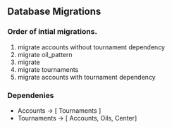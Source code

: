 ## Database Migrations



### Order of intial migrations.

1. migrate accounts without tournament dependency
2. migrate oil_pattern
3. migrate 
4. migrate tournaments
5. migrate accounts with tournament dependency




### Dependenies

- Accounts -> [ Tournaments ]
- Tournaments -> [ Accounts, Oils, Center]
